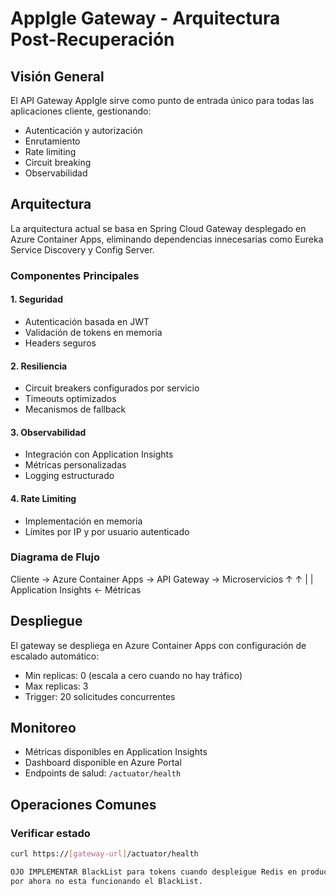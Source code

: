 # AppIgle Gateway - Arquitectura Post-Recuperación

## Visión General

El API Gateway AppIgle sirve como punto de entrada único para todas las aplicaciones cliente, gestionando:

- Autenticación y autorización
- Enrutamiento
- Rate limiting
- Circuit breaking
- Observabilidad

## Arquitectura

La arquitectura actual se basa en Spring Cloud Gateway desplegado en Azure Container Apps, eliminando dependencias innecesarias como Eureka Service Discovery y Config Server.

### Componentes Principales

#### 1. Seguridad
- Autenticación basada en JWT
- Validación de tokens en memoria
- Headers seguros

#### 2. Resiliencia
- Circuit breakers configurados por servicio
- Timeouts optimizados
- Mecanismos de fallback

#### 3. Observabilidad
- Integración con Application Insights
- Métricas personalizadas
- Logging estructurado

#### 4. Rate Limiting
- Implementación en memoria
- Límites por IP y por usuario autenticado

### Diagrama de Flujo

Cliente → Azure Container Apps → API Gateway → Microservicios
↑                    ↑
|                    |
Application Insights  ←  Métricas

## Despliegue

El gateway se despliega en Azure Container Apps con configuración de escalado automático:
- Min replicas: 0 (escala a cero cuando no hay tráfico)
- Max replicas: 3
- Trigger: 20 solicitudes concurrentes

## Monitoreo

- Métricas disponibles en Application Insights
- Dashboard disponible en Azure Portal
- Endpoints de salud: `/actuator/health`

## Operaciones Comunes

### Verificar estado
```bash
curl https://[gateway-url]/actuator/health

OJO IMPLEMENTAR BlackList para tokens cuando despleigue Redis en produccion,
por ahora no esta funcionando el BlackList.